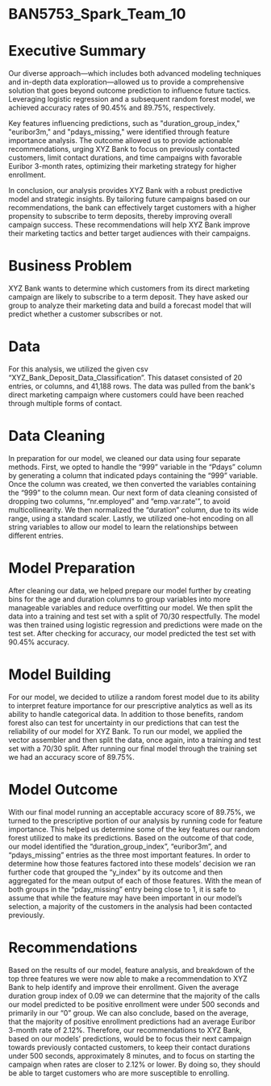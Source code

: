 # BAN5753_Spark_Team_10

# Executive Summary

Our diverse approach—which includes both advanced modeling techniques and in-depth data exploration—allowed us to provide a comprehensive solution that goes beyond outcome prediction to influence future tactics. Leveraging logistic regression and a subsequent random forest model, we achieved accuracy rates of 90.45% and 89.75%, respectively. 

Key features influencing predictions, such as "duration_group_index," "euribor3m," and "pdays_missing," were identified through feature importance analysis. The outcome allowed us to provide actionable recommendations, urging XYZ Bank to focus on previously contacted customers, limit contact durations, and time campaigns with favorable Euribor 3-month rates, optimizing their marketing strategy for higher enrollment.

In conclusion, our analysis provides XYZ Bank with a robust predictive model and strategic insights. By tailoring future campaigns based on our recommendations, the bank can effectively target customers with a higher propensity to subscribe to term deposits, thereby improving overall campaign success. These recommendations will help XYZ Bank improve their marketing tactics and better target audiences with their campaigns.


# Business Problem
 	
  XYZ Bank wants to determine which customers from its direct marketing campaign are likely to subscribe to a term deposit. They have asked our group to analyze their marketing data and build a forecast model that will predict whether a customer subscribes or not. 


# Data
  	
  For this analysis, we utilized the given csv “XYZ_Bank_Deposit_Data_Classification”. This dataset consisted of 20 entries, or columns, and 41,188 rows. The data was pulled from the bank's direct marketing campaign where customers could have been reached through multiple forms of contact.


# Data Cleaning

  In preparation for our model, we cleaned our data using four separate methods. First, we opted to handle the “999” variable in the “Pdays” column by generating a column that indicated pdays containing the “999” variable. Once the column was created, we then converted the variables containing the “999” to the column mean. Our next form of data cleaning consisted of dropping two columns, “nr.employed” and “emp.var.rate'”, to avoid multicollinearity. We then normalized the “duration” column, due to its wide range, using a standard scaler. Lastly, we utilized one-hot encoding on all string variables to allow our model to learn the relationships between different entries.


# Model Preparation
	
  After cleaning our data, we helped prepare our model further by creating bins for the age and duration columns to group variables into more manageable variables and reduce overfitting our model. We then split the data into a training and test set with a split of 70/30 respectfully. The model was then trained using logistic regression and predictions were made on the test set. After checking for accuracy, our model predicted the test set with 90.45% accuracy. 


# Model Building
	
  For our model, we decided to utilize a random forest model due to its ability to interpret feature importance for our prescriptive analytics as well as its ability to handle categorical data. In addition to those benefits, random forest also can test for uncertainty in our predictions that can test the reliability of our model for XYZ Bank. To run our model, we applied the vector assembler and then split the data, once again, into a training and test set with a 70/30 split. After running our final model through the training set we had an accuracy score of 89.75%. 

# Model Outcome

   With our final model running an acceptable accuracy score of 89.75%, we turned to the prescriptive portion of our analysis by running code for feature importance. This helped us determine some of the key features our random forest utilized to make its predictions. Based on the outcome of that code, our model identified the “duration_group_index”, “euribor3m”, and “pdays_missing” entries as the three most important features. In order to determine how those features factored into these models’ decision we ran further code that grouped the “y_index” by its outcome and then aggregated for the mean output of each of those features. With the mean of both groups in the “pday_missing” entry being close to 1, it is safe to assume that while the feature may have been important in our model’s selection, a majority of the customers in the analysis had been contacted previously.
 
# Recommendations

   Based on the results of our model, feature analysis, and breakdown of the top three features we were now able to make a recommendation to XYZ Bank to help identify and improve their enrollment. Given the average duration group index of 0.09 we can determine that the majority of the calls our model predicted to be positive enrollment were under 500 seconds and primarily in our “0” group. We can also conclude, based on the average, that the majority of positive enrollment predictions had an average Euribor 3-month rate of 2.12%. Therefore, our recommendations to XYZ Bank, based on our models’ predictions, would be to focus their next campaign towards previously contacted customers, to keep their contact durations under 500 seconds, approximately 8 minutes, and to focus on starting the campaign when rates are closer to 2.12% or lower. By doing so, they should be able to target customers who are more susceptible to enrolling.
